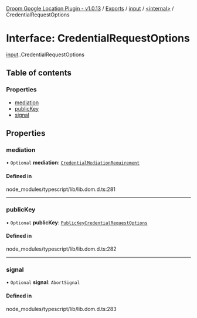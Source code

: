 [Droom Google Location Plugin - v1.0.13](../README.md) / [Exports](../modules.md) / [input](../modules/input.md) / [<internal\>](../modules/input._internal_.md) / CredentialRequestOptions

# Interface: CredentialRequestOptions

[input](../modules/input.md).[<internal>](../modules/input._internal_.md).CredentialRequestOptions

## Table of contents

### Properties

- [mediation](input._internal_.CredentialRequestOptions.md#mediation)
- [publicKey](input._internal_.CredentialRequestOptions.md#publickey)
- [signal](input._internal_.CredentialRequestOptions.md#signal)

## Properties

### mediation

• `Optional` **mediation**: [`CredentialMediationRequirement`](../modules/input._internal_.md#credentialmediationrequirement)

#### Defined in

node_modules/typescript/lib/lib.dom.d.ts:281

___

### publicKey

• `Optional` **publicKey**: [`PublicKeyCredentialRequestOptions`](input._internal_.PublicKeyCredentialRequestOptions.md)

#### Defined in

node_modules/typescript/lib/lib.dom.d.ts:282

___

### signal

• `Optional` **signal**: `AbortSignal`

#### Defined in

node_modules/typescript/lib/lib.dom.d.ts:283
